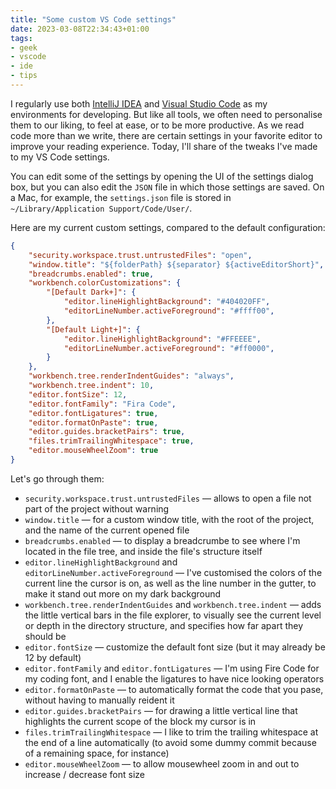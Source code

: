```yaml
---
title: "Some custom VS Code settings"
date: 2023-03-08T22:34:43+01:00
tags:
- geek
- vscode
- ide
- tips
---
```


I regularly use both [IntelliJ IDEA](https://www.jetbrains.com/idea/) and [Visual Studio Code](https://code.visualstudio.com/) as my environments for developing.
But like all tools, we often need to personalise them to our liking, to feel at ease, or to be more productive.
As we read code more than we write, there are certain settings in your favorite editor to improve your reading experience. Today, I'll share of the tweaks I've made to my VS Code settings.

You can edit some of the settings by opening the UI of the settings dialog box, but you can also edit the `JSON` file in which those settings are saved. On a Mac, for example, the `settings.json` file is stored in `~/Library/Application Support/Code/User/`.

Here are my current custom settings, compared to the default configuration:

```json
{
    "security.workspace.trust.untrustedFiles": "open",
    "window.title": "${folderPath} ${separator} ${activeEditorShort}",
    "breadcrumbs.enabled": true,
    "workbench.colorCustomizations": {
        "[Default Dark+]": {
            "editor.lineHighlightBackground": "#404020FF",
            "editorLineNumber.activeForeground": "#ffff00",
        },
        "[Default Light+]": {
            "editor.lineHighlightBackground": "#FFEEEE",
            "editorLineNumber.activeForeground": "#ff0000",
        }
    },
    "workbench.tree.renderIndentGuides": "always",
    "workbench.tree.indent": 10,
    "editor.fontSize": 12,
    "editor.fontFamily": "Fira Code",
    "editor.fontLigatures": true,
    "editor.formatOnPaste": true,
    "editor.guides.bracketPairs": true,
    "files.trimTrailingWhitespace": true,
    "editor.mouseWheelZoom": true
}
```

Let's go through them:

* `security.workspace.trust.untrustedFiles` — allows to open a file not part of the project without warning
* `window.title` — for a custom window title, with the root of the project, and the name of the current opened file
* `breadcrumbs.enabled` — to display a breadcrumbe to see where I'm located in the file tree, and inside the file's structure itself
* `editor.lineHighlightBackground` and `editorLineNumber.activeForeground` — I've customised the colors of the current line the cursor is on, as well as the line number in the gutter, to make it stand out more on my dark background
* `workbench.tree.renderIndentGuides` and `workbench.tree.indent` — adds the little vertical bars in the file explorer, to visually see the current level or depth in the directory structure, and specifies how far apart they should be
* `editor.fontSize` — customize the default font size (but it may already be 12 by default)
* `editor.fontFamily` and `editor.fontLigatures` — I'm using Fire Code for my coding font, and I enable the ligatures to have nice looking operators
* `editor.formatOnPaste` — to automatically format the code that you pase, without having to manually reident it
* `editor.guides.bracketPairs` — for drawing a little vertical line that highlights the current scope of the block my cursor is in
* `files.trimTrailingWhitespace` — I like to trim the trailing whitespace at the end of a line automatically (to avoid some dummy commit because of a remaining space, for instance)
* `editor.mouseWheelZoom` — to allow mousewheel zoom in and out to increase / decrease font size

